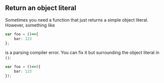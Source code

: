 ## Return an object literal

Sometimes you need a function that just returns a simple object literal. However, something like

```ts
var foo = ()=>{
    bar: 123
};
```
is a parsing compiler error. You can fix it but surrounding the object literal in `()`:

```ts
var foo = ()=>({
    bar: 123
});
```
